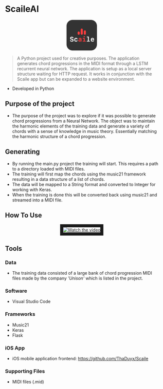 # ScaileAI

<p align="center">
  <img width="100" src="https://github.com/ThaDuyx/Scaile/blob/main/Scaile/Supporting%20Files/Assets.xcassets/ScaileAI.imageset/ScaileAI.png?raw=true"
</p>

> A Python project used for creative purposes. The application generates chord progressions in the MIDI format through a LSTM recurrent neural network. The application is setup as a local server structure waiting for HTTP request. It works in conjunction with the Scaile app but can be expanded to a website environment.

- Developed in Python

## Purpose of the project
  - The purpose of the project was to explore if it was possible to generate chord progressions from a Neural Network. The object was to maintain the harmonic elements of the training data and generate a variety of chords with a sense of knowledge in music theory. Essentially matching the harmonic structure of a chord progression.
  

## Generating
  - By running the main.py project the training will start. This requires a path to a directory loaded with MIDI files. 
  - The training will first map the chords using the music21 framework resulting in a data structure of a list of chords.
  - The data will be mapped to a String format and converted to Integer for working with Keras.
  - When the training is done this will be converted back using music21 and streamed into a MIDI file.
  
## How To Use
<p align="center">
    <a href="http://www.youtube.com/watch?feature=player_embedded&v=TEudhz0Tdts" target="_blank">
    <img src="http://img.youtube.com/vi/TEudhz0Tdts/mqdefault.jpg" alt="Watch the video" width="400" height="220" border="10" />
    </a>
</p>
  


## Tools
### Data
- The training data consisted of a large bank of chord progression MIDI files made by the company _'Unison'_ which is listed in the project.

### Software
- Visual Studio Code

### Frameworks
- Music21
- Keras
- Flask

### iOS App
- iOS mobile application frontend: https://github.com/ThaDuyx/Scaile

### Supporting Files
- MIDI files (.mid)
